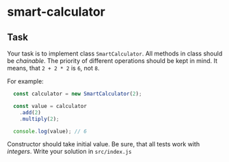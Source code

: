 # smart-calculator

## Task

Your task is to implement class `SmartCalculator`. All methods in class should be *chainable*.
The priority of different operations should be kept in mind. It means, that `2 + 2 * 2` is `6`, not `8`.

For example:
```js
  const calculator = new SmartCalculator(2);

  const value = calculator
    .add(2)
    .multiply(2);

  console.log(value); // 6
```

Constructor should take initial value.
Be sure, that all tests work with *integers*.
Write your solution in `src/index.js`
